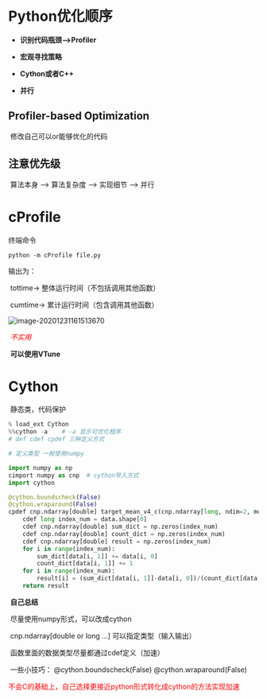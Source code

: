 # Python优化顺序

- __识别代码瓶颈-->Profiler__

- __宏观寻找策略__
- __Cython或者C++__
- __并行__

## Profiler-based  Optimization

​		修改自己可以or能够优化的代码

## 注意优先级

​		算法本身 --> 算法复杂度 --> 实现细节 --> 并行





# cProfile

终端命令

```
python -m cProfile file.py
```

输出为： 

​		tottime→ 整体运行时间（不包括调用其他函数） 

​		cumtime→ 累计运行时间（包含调用其他函数）

![image-20201231161513670](C:\Users\yt\AppData\Roaming\Typora\typora-user-images\image-20201231161513670.png)

​		<font color=red>_不实用_</font>

​		__可以使用VTune__





# Cython

​		静态类，代码保护

```python
% load_ext Cython
%%cython -a    # -a 显示可优化程序
# def cdef cpdef 三种定义方式

# 定义类型 一般使用numpy

import numpy as np
cimport numpy as cnp  # cython导入方式
import cython

@cython.boundscheck(False)
@cython.wraparound(False)
cpdef cnp.ndarray[double] target_mean_v4_c(cnp.ndarray[long, ndim=2, mode="c"] data):
    cdef long index_num = data.shape[0]
    cdef cnp.ndarray[double] sum_dict = np.zeros(index_num)
    cdef cnp.ndarray[double] count_dict = np.zeros(index_num)
    cdef cnp.ndarray[double] result = np.zeros(index_num)
    for i in range(index_num):
        sum_dict[data[i, 1]] += data[i, 0]
        count_dict[data[i, 1]] += 1
    for i in range(index_num):
        result[i] = (sum_dict[data[i, 1]]-data[i, 0])/(count_dict[data[i, 1]]-1)
    return result
```

​	__自己总结__

​		尽量使用numpy形式，可以改成cython

​		cnp.ndarray[double or long ...] 可以指定类型（输入输出）

​		函数里面的数据类型尽量都通过cdef定义（加速）

​		一些小技巧： @cython.boundscheck(False)    @cython.wraparound(False)

<font color=red>不会C的基础上，自己选择更接近python形式转化成cython的方法实现加速</font>



